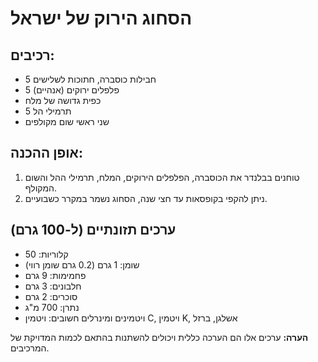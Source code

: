 # הסחוג הירוק של ישראל

## רכיבים:
- 5 חבילות כוסברה, חתוכות לשלישים
- 5 פלפלים ירוקים (אנהיים)
- כפית גדושה של מלח
- 5 תרמילי הל
- שני ראשי שום מקולפים

## אופן ההכנה:
1. טוחנים בבלנדר את הכוסברה, הפלפלים הירוקים, המלח, תרמילי ההל והשום המקולף.
2. ניתן להקפי בקופסאות עד חצי שנה, הסחוג נשמר במקרר כשבועיים.

## ערכים תזונתיים (ל-100 גרם)
- קלוריות: 50
- שומן: 1 גרם (0.2 גרם שומן רווי)
- פחמימות: 9 גרם
- חלבונים: 3 גרם
- סוכרים: 2 גרם
- נתרן: 700 מ"ג
- ויטמינים ומינרלים חשובים: ויטמין C, ויטמין K, אשלגן, ברזל

**הערה:** ערכים אלו הם הערכה כללית ויכולים להשתנות בהתאם לכמות המדויקת של המרכיבים.

